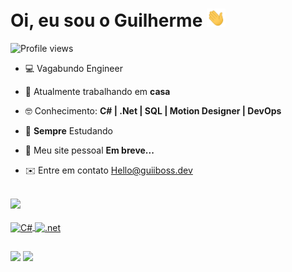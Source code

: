 <h1>Oi, eu sou o Guilherme <img src="https://raw.githubusercontent.com/MiguelMachado-dev/MiguelMachado-dev/master/hi.gif" width="30"></h1>
<img src="https://komarev.com/ghpvc/?username=GuiiBoss&color=blueviolet" alt="Profile views" /> 

- 💻  Vagabundo Engineer

- 🔭  Atualmente trabalhando em **casa**

- 🤓  Conhecimento: **C# | .Net | SQL | Motion Designer | DevOps**

- 🌱  **Sempre** Estudando 

- 🚀  Meu site pessoal  **Em breve...**

- ✉️  Entre em contato Hello@guiiboss.dev


<br>

<div>
  <a href="https://github.com/GuiiBoss">
  <img height="180em" src="https://github-readme-stats.vercel.app/api?username=GuiiBoss&show_icons=true&theme=nightowl&count_private=true"/>
</div>
<div style="display: inline_block"><br>
  <img align="center" alt="C#" height="35" width="45" src="https://cdn.jsdelivr.net/gh/devicons/devicon/icons/csharp/csharp-original.svg">
    <img align="center" alt=".net" height="35" width="42" src="https://hermes.dio.me/articles/cover/496931d9-69d6-4956-bb0a-032dd5792ade.png">
</div>
  
  ##
<div> 
 	<a href="https://www.twitch.tv/guii_boss" target="_blank"><img src="https://img.shields.io/badge/Twitch-9146FF?style=for-the-badge&logo=twitch&logoColor=white" target="_blank"></a>
  <a href = "mailto:Guii@miguelmachado.dev"><img src="https://img.shields.io/badge/-Gmail-%23333?style=for-the-badge&logo=gmail&logoColor=white" target="_blank"></a>
</div>
